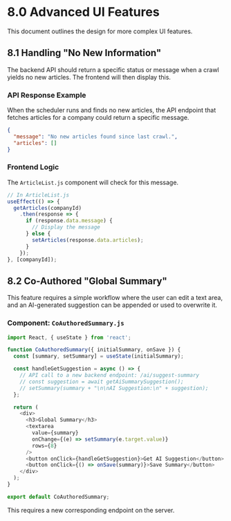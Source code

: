 # 8.0 Advanced UI Features

This document outlines the design for more complex UI features.

## 8.1 Handling "No New Information"

The backend API should return a specific status or message when a crawl yields no new articles. The frontend will then display this.

### API Response Example

When the scheduler runs and finds no new articles, the API endpoint that fetches articles for a company could return a specific message.

```json
{
  "message": "No new articles found since last crawl.",
  "articles": []
}
```

### Frontend Logic

The `ArticleList.js` component will check for this message.

```javascript
// In ArticleList.js
useEffect(() => {
  getArticles(companyId)
    .then(response => {
      if (response.data.message) {
        // Display the message
      } else {
        setArticles(response.data.articles);
      }
    });
}, [companyId]);
```

## 8.2 Co-Authored "Global Summary"

This feature requires a simple workflow where the user can edit a text area, and an AI-generated suggestion can be appended or used to overwrite it.

### Component: `CoAuthoredSummary.js`

```javascript
import React, { useState } from 'react';

function CoAuthoredSummary({ initialSummary, onSave }) {
  const [summary, setSummary] = useState(initialSummary);

  const handleGetSuggestion = async () => {
    // API call to a new backend endpoint: /ai/suggest-summary
    // const suggestion = await getAiSummarySuggestion(); 
    // setSummary(summary + "\n\nAI Suggestion:\n" + suggestion);
  };

  return (
    <div>
      <h3>Global Summary</h3>
      <textarea 
        value={summary} 
        onChange={(e) => setSummary(e.target.value)} 
        rows={8}
      />
      <button onClick={handleGetSuggestion}>Get AI Suggestion</button>
      <button onClick={() => onSave(summary)}>Save Summary</button>
    </div>
  );
}

export default CoAuthoredSummary;
```

This requires a new corresponding endpoint on the server.

```